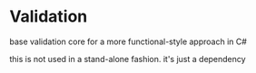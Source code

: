 # Validation
base validation core for a more functional-style approach in C#

this is not used in a stand-alone fashion. it's just a dependency
